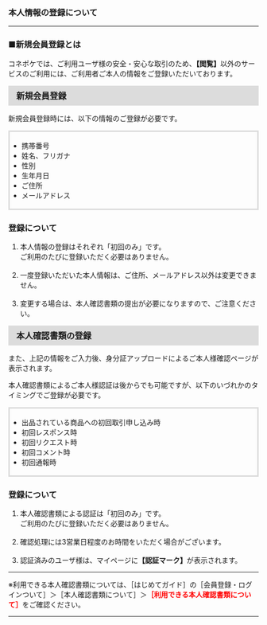 <h3>本人情報の登録について</h3>
<hr>

<h3>■新規会員登録とは</h3>

コネポケでは、ご利用ユーザ様の安全・安心な取引のため、<strong>【閲覧】</strong>以外のサービスのご利用には、ご利用者ご本人の情報をご登録いただいております。

<div style="padding: 7px 15px; margin-top: 15px; margin-bottom: 15px; border: 1px solid #dcdcdc; background-color: #dcdcdc; font-size: 120%">
<strong>新規会員登録</strong>
</div>

新規会員登録時には、以下の情報のご登録が必要です。

<div style="padding: 3px 15px 3px 0px; margin-top: 15px; margin-bottom: 20px; border: 3px solid #dcdcdc;">
<ul>
<li>携帯番号</li>
<li>姓名、フリガナ</li>
<li>性別</li>
<li>生年月日</li>
<li>ご住所</li>
<li>メールアドレス</li>
</ul>
</div>

<h3>登録について</h3>

<ol>
<li>本人情報の登録はそれぞれ「初回のみ」です。<br>
ご利用のたびに登録いただく必要はありません。</li>
<br> 
<li>一度登録いただいた本人情報は、ご住所、メールアドレス以外は変更できません。</li>
<br> 
<li>変更する場合は、本人確認書類の提出が必要になりますので、ご注意ください。</li>
</ol>

<div style="padding: 7px 15px; margin-top: 15px; margin-bottom: 15px; border: 1px solid #dcdcdc; background-color: #dcdcdc; font-size: 120%">
<strong>本人確認書類の登録</strong>
</div>

また、上記の情報をご入力後、身分証アップロードによるご本人様確認ページが表示されます。

本人確認書類によるご本人様認証は後からでも可能ですが、以下のいづれかのタイミングでご登録が必要です。

<div style="padding: 3px 15px 3px 0px; margin-top: 15px; margin-bottom: 20px; border: 3px solid #dcdcdc;">
<ul>
<li>出品されている商品への初回取引申し込み時</li>
<li>初回レスポンス時</li>
<li>初回リクエスト時</li>
<li>初回コメント時</li>
<li>初回通報時</li>
</ul>
</div>

<h3>登録について</h3>

<ol>
<li>本人確認書類による認証は「初回のみ」です。<br>
ご利用のたびに登録いただく必要はありません。</li>
<br>
<li>確認処理には3営業日程度のお時間をいただく場合がございます。</li>
<br>
<li>認証済みのユーザ様は、マイページに<strong>【認証マーク】</strong>が表示されます。</font></li>
</ol>

<hr>

※利用できる本人確認書類については、［はじめてガイド］の［会員登録・ログインついて］＞［本人確認書類について］＞<font color="#ff0000"><strong>［利用できる本人確認書類について］</strong></font>をご確認ください。

<hr>